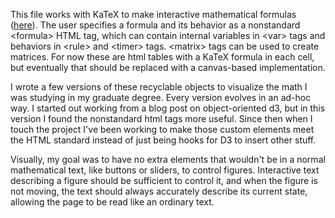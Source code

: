 This file works with KaTeX to make interactive mathematical formulas ([here](http://jalt.online/homophily.html)). The user specifies a formula and its behavior as a nonstandard \<formula> HTML tag, which can contain internal variables in \<var> tags and behaviors in \<rule> and \<timer> tags. \<matrix> tags can be used to create matrices. For now these are html tables with a KaTeX formula in each cell, but eventually that should be replaced with a canvas-based implementation.

I wrote a few versions of these recyclable objects to visualize the math I was studying in my graduate degree. Every version evolves in an ad-hoc way. I started out working from a blog post on object-oriented d3, but in this version I found the nonstandard html tags more useful. Since then when I touch the project I've been working to make those custom elements meet the HTML standard instead of just being hooks for D3 to insert other stuff. 

Visually, my goal was to have no extra elements that wouldn't be in a normal mathematical text, like buttons or sliders, to control figures. Interactive text describing a figure should be sufficient to control it, and when the figure is not moving, the text should always accurately describe its current state, allowing the page to be read like an ordinary text.
